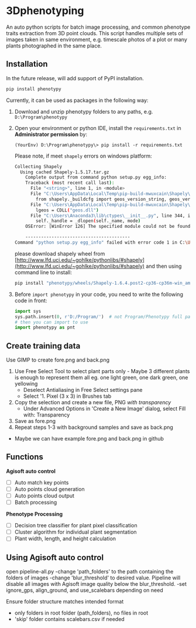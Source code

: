 # 3Dphenotyping

An auto python scripts for batch image processing, and common phenotype traits extraction from 3D point clouds.
This script handles multiple sets of images taken in same environment, e.g. timescale photos of a plot or many plants photographed in the same place.

## Installation

In the future release, will add support of PyPI installation.

```bash
pip install phenotypy
```

Currently, it can be used as packages in the following way:

1. Download and unzip phenotypy folders to any paths, e.g. `D:\Program\phenotypy`

2. Open your environment or python IDE, install the `requirements.txt` in **Administrator permission** by:

   `(YourEnv) D:\Program\phenotypy\> pip install -r requirements.txt`

   Please note, if meet `shapely` errors on windows platform:

    ```bash
    Collecting Shapely
      Using cached Shapely-1.5.17.tar.gz
        Complete output from command python setup.py egg_info:
        Traceback (most recent call last):
          File "<string>", line 1, in <module>
          File "C:\Users\AppData\Local\Temp\pip-build-mwuxcain\Shapely\setup.py", line 38, in <module>
            from shapely._buildcfg import geos_version_string, geos_version, \
          File "C:\Users\AppData\Local\Temp\pip-build-mwuxcain\Shapely\shapely\_buildcfg.py", line 200, in <module>
            lgeos = CDLL("geos.dll")
          File "C:\Users\Anaconda3\lib\ctypes\__init__.py", line 344, in __init__
            self._handle = _dlopen(self._name, mode)
        OSError: [WinError 126] The specified module could not be found

        ----------------------------------------
    Command "python setup.py egg_info" failed with error code 1 in C:\Users\
    ```

    please download shapely wheel from [http://www.lfd.uci.edu/~gohlke/pythonlibs/#shapely](http://www.lfd.uci.edu/~gohlke/pythonlibs/#shapely) and then using command line to install:

    ```bash
    pip install "phenotypy/wheels/Shapely-1.6.4.post2-cp36-cp36m-win_amd64.whl"
    ```

3. Before `import phenotypy` in your code, you need to write the following code in front:

   ```python
   import sys
   sys.path.insert(0, r'D:/Program/')  # not Program/Phenotypy full path
   # then you can import to use
   import phenotypy as pnt
   ```

   

## Create training data

Use GIMP to create fore.png and back.png
1. Use Free Select Tool to select plant parts only - Maybe 3 different plants is enough to represent them all eg. one light green, one dark green, one yellowing
	* Deselect Antialiasing in Free Select settings pane
	* Select '1. Pixel (3 x 3) in Brushes tab
2. Copy the selection and create a new file, PNG *with transparency*
	* Under Advanced Options in 'Create a New Image' dialog, select Fill with: Transparency
3. Save as fore.png
4. Repeat steps 1-3 with background samples and save as back.png
* Maybe we can have example fore.png and back.png in github

## Functions

**Agisoft auto control**

* [ ] Auto match key points
* [ ] Auto points cloud generation
* [ ] Auto points cloud output
* [ ] Batch processing

**Phenotype Processing**

* [ ] Decision tree classifier for plant pixel classification
* [ ] Cluster algorithm for individual plant segmentation
* [ ] Plant width, length, and height calculation

## Using Agisoft auto control

open pipeline-all.py
-change 'path_folders' to the path containing the folders of images
-change 'blur_threshold' to desired value. Pipeline will disable all images with Agisoft image quality below the blur_threshold.
-set ignore_gps, align_ground, and use_scalebars depending on need

Ensure folder structure matches intended format
- only folders in root folder (path_folders), no files in root
- 'skip' folder contains scalebars.csv if needed
